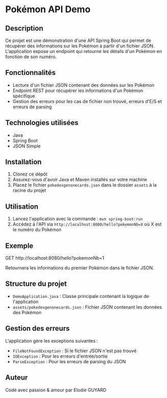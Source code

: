 # Pokémon API Demo

## Description
Ce projet est une démonstration d'une API Spring Boot qui permet de récupérer des informations sur les Pokémon à partir d'un fichier JSON. L'application expose un endpoint qui retourne les détails d'un Pokémon en fonction de son numéro.

## Fonctionnalités
- Lecture d'un fichier JSON contenant des données sur les Pokémon
- Endpoint REST pour récupérer les informations d'un Pokémon spécifique
- Gestion des erreurs pour les cas de fichier non trouvé, erreurs d'E/S et erreurs de parsing

## Technologies utilisées
- Java
- Spring Boot
- JSON Simple

## Installation
1. Clonez ce dépôt
2. Assurez-vous d'avoir Java et Maven installés sur votre machine
3. Placez le fichier `pokedexgenonecards.json` dans le dossier `assets` à la racine du projet

## Utilisation
1. Lancez l'application avec la commande : `mvn spring-boot:run`
2. Accédez à l'API via `http://localhost:8080/hello?pokemonNb=X` où X est le numéro du Pokémon

## Exemple

GET http://localhost:8080/hello?pokemonNb=1

Retournera les informations du premier Pokémon dans le fichier JSON.

## Structure du projet
- `DemoApplication.java` : Classe principale contenant la logique de l'application
- `assets/pokedexgenonecards.json` : Fichier JSON contenant les données des Pokémon

## Gestion des erreurs
L'application gère les exceptions suivantes :
- `FileNotFoundException` : Si le fichier JSON n'est pas trouvé
- `IOException` : Pour les erreurs d'entrée/sortie
- `ParseException` : Pour les erreurs de parsing du JSON

## Auteur
Codé avec passion & amour par Elodie GUYARD
